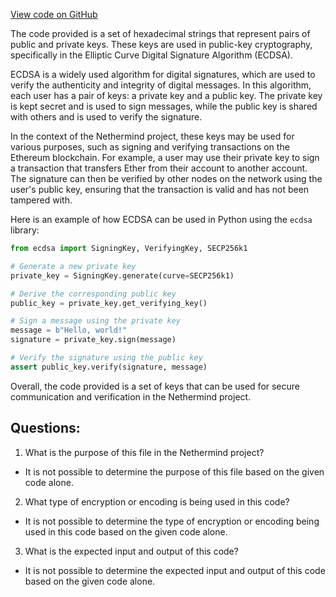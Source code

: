 [View code on GitHub](https://github.com/NethermindEth/nethermind/src/bench_precompiles/vectors/sha256/current/input_param_scalar_176_gas_132.csv)

The code provided is a set of hexadecimal strings that represent pairs of public and private keys. These keys are used in public-key cryptography, specifically in the Elliptic Curve Digital Signature Algorithm (ECDSA). 

ECDSA is a widely used algorithm for digital signatures, which are used to verify the authenticity and integrity of digital messages. In this algorithm, each user has a pair of keys: a private key and a public key. The private key is kept secret and is used to sign messages, while the public key is shared with others and is used to verify the signature.

In the context of the Nethermind project, these keys may be used for various purposes, such as signing and verifying transactions on the Ethereum blockchain. For example, a user may use their private key to sign a transaction that transfers Ether from their account to another account. The signature can then be verified by other nodes on the network using the user's public key, ensuring that the transaction is valid and has not been tampered with.

Here is an example of how ECDSA can be used in Python using the `ecdsa` library:

```python
from ecdsa import SigningKey, VerifyingKey, SECP256k1

# Generate a new private key
private_key = SigningKey.generate(curve=SECP256k1)

# Derive the corresponding public key
public_key = private_key.get_verifying_key()

# Sign a message using the private key
message = b"Hello, world!"
signature = private_key.sign(message)

# Verify the signature using the public key
assert public_key.verify(signature, message)
```

Overall, the code provided is a set of keys that can be used for secure communication and verification in the Nethermind project.
## Questions: 
 1. What is the purpose of this file in the Nethermind project?
- It is not possible to determine the purpose of this file based on the given code alone. 

2. What type of encryption or encoding is being used in this code?
- It is not possible to determine the type of encryption or encoding being used in this code based on the given code alone.

3. What is the expected input and output of this code?
- It is not possible to determine the expected input and output of this code based on the given code alone.